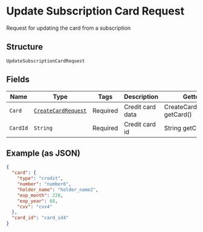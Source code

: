 
# Update Subscription Card Request

Request for updating the card from a subscription

## Structure

`UpdateSubscriptionCardRequest`

## Fields

| Name | Type | Tags | Description | Getter | Setter |
|  --- | --- | --- | --- | --- | --- |
| `Card` | [`CreateCardRequest`](../../doc/models/create-card-request.md) | Required | Credit card data | CreateCardRequest getCard() | setCard(CreateCardRequest card) |
| `CardId` | `String` | Required | Credit card id | String getCardId() | setCardId(String cardId) |

## Example (as JSON)

```json
{
  "card": {
    "type": "credit",
    "number": "number6",
    "holder_name": "holder_name2",
    "exp_month": 228,
    "exp_year": 68,
    "cvv": "cvv4"
  },
  "card_id": "card_id4"
}
```

